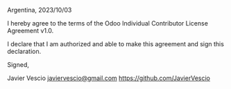 Argentina, 2023/10/03

I hereby agree to the terms of the Odoo Individual Contributor License Agreement v1.0.

I declare that I am authorized and able to make this agreement and sign this declaration.

Signed,

Javier Vescio javiervescio@gmail.com https://github.com/JavierVescio
